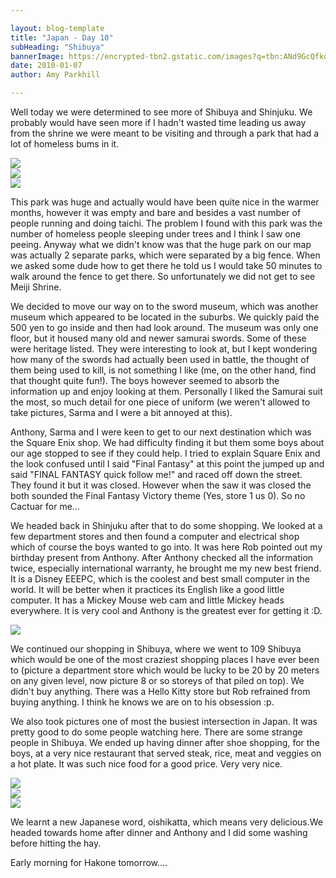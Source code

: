 ```yaml
---

layout: blog-template
title: "Japan - Day 10"
subHeading: "Shibuya"
bannerImage: https://encrypted-tbn2.gstatic.com/images?q=tbn:ANd9GcQfkosNw-i8kfLs6q8nnTX8JtVpH12AcGxjPbHlDfEx_kGjx1ru
date: 2010-01-07
author: Amy Parkhill

---
```

Well today we were determined to see more of Shibuya and Shinjuku. We probably would have seen more if I hadn't wasted time leading us away from the shrine we were meant to be visiting and through a park that had a lot of homeless bums in it.

<div class="center-image"><img src="https://lh3.googleusercontent.com/a7zo1hipaqXiW-0h9rm2DREUoKma3U8am1dCMoLHyBoFNQ2m8irnTbYPejQtquF5QDtOWCY8xVZShdHXOck8Xgz2EatvowKVwSbC60h61HX-wCnRXFrMRnTsQfxrlWBwcuyg1A" /></div>
<div class="center-image"><img src="https://lh3.googleusercontent.com/5y14QivTucPWJ4bdydo43BsBe5hLTFrl8F_TMKOcKwqAcYdkjMv5PzKLmW0g--8mV2VgkkjQ7Bz4axZlQ549rP-6ScmLOl7E4b_oL2v0LCJwIwRXybSQ74p4mVgiVwcGGWBUhA" /></div>
<div class="center-image"><img src="https://lh3.googleusercontent.com/_ikiZXx0MbLQVpQQtmC-udBRpmlrYlUCCOsTNvpWIwlA6Kq9_8dk8Vk4L0vcnK-sAtYSOmCRUpIpgBpETbtLhRSrAL6xY6K75PgAsgTdjaapjiylCp4fPrSYVcyFSyQa26cXnQ" /></div>

This park was huge and actually would have been quite nice in the warmer months, however it was empty and bare and besides a vast number of people running and doing taichi. The problem I found with this park was the number of homeless people sleeping under trees and I think I saw one peeing. Anyway what we didn't know was that the huge park on our map was actually 2 separate parks, which were separated by a big fence. When we asked some dude how to get there he told us I would take 50 minutes to walk around the fence to get there. So unfortunately we did not get to see Meiji Shrine.

We decided to move our way on to the sword museum, which was another museum which appeared to be located in the suburbs. We quickly paid the 500 yen to go inside and then had look around. The museum was only one floor, but it housed many old and newer samurai swords. Some of these were heritage listed. They were interesting to look at, but I kept wondering how many of the swords had actually been used in battle, the thought of them being used to kill, is not something I like (me, on the other hand, find that thought quite fun!). The boys however seemed to absorb the information up and enjoy looking at them. Personally I liked the Samurai suit the most, so much detail for one piece of uniform (we weren't allowed to take pictures, Sarma and I were a bit annoyed at this).

Anthony, Sarma and I were keen to get to our next destination which was the Square Enix shop. We had difficulty finding it but them some boys about our age stopped to see if they could help. I tried to explain Square Enix and the look confused until I said "Final Fantasy" at this point the jumped up and said "FINAL FANTASY quick follow me!" and raced off down the street. They found it but it was closed. However when the saw it was closed the both sounded the Final Fantasy Victory theme (Yes, store 1 us 0). So no Cactuar for me...

We headed back in Shinjuku after that to do some shopping. We looked at a few department stores and then found a computer and electrical shop which of course the boys wanted to go into. It was here Rob pointed out my birthday present from Anthony. After Anthony checked all the information twice, especially international warranty, he brought me my new best friend. It is a Disney EEEPC, which is the coolest and best small computer in the world. It will be better when it practices its English like a good little computer. It has a Mickey Mouse web cam and little Mickey heads everywhere. It is very cool and Anthony is the greatest ever for getting it :D.

<div class="center-image"><img src="https://lh3.googleusercontent.com/jIaBN2qHxVbLQ2otv6FrdMnSjWjpPEnFDJ1C2xuzxmYm5HKtNPilBHisQK_1vMimbtPYN94-WqlZxUZ_jJdynFpukDIClxBuE0b1oJqBlo67X8iKu3NJ-PNrWGaNEw9vi5-UUw" /></div>

We continued our shopping in Shibuya, where we went to 109 Shibuya which would be one of the most craziest shopping places I have ever been to (picture a department store which would be lucky to be 20 by 20 meters on any given level, now picture 8 or so storeys of that piled on top). We didn't buy anything. There was a Hello Kitty store but Rob refrained from buying anything. I think he knows we are on to his obsession :p.

We also took pictures one of most the busiest intersection in Japan. It was pretty good to do some people watching here. There are some strange people in Shibuya. We ended up having dinner after shoe shopping, for the boys, at a very nice restaurant that served steak, rice, meat and veggies on a hot plate. It was such nice food for a good price. Very very nice.

<div class="center-image"><img src="https://lh3.googleusercontent.com/LESLED7bD6ETVyHrbY3GE7Vx1jfsrbkKV7T3m0-RsveRrNMoi9aaC3gk4KdMjSeZK2qySlfx_uIXxk91g9osixZjSriMfoF6KUfXc7TufICcxPuYLd4cPRdrhbPEpqSLDgz_9w" /></div>
<div class="center-image"><img src="https://lh3.googleusercontent.com/Lgc0Y2JTIDbIk3REQtGzohnSzW5cVbY4qEHtVUn1NgEvRBR1owLmk69njWFndF-fQQ5TgHpbdLbLA4wI8JYmilOPThDgTLUD9TU8S-tyNwTf8N2tCvtDjM5HKXCPZV_gt8AVoA" /></div>
<div class="center-image"><img src="https://lh3.googleusercontent.com/YnyZB8NdF6npkeHTgCe791EVCSb8qdPc86FAjRQCd9hujety9g6GJGIwl0_5cJvVBwUCffSodbLU_a57B2n6sP1rxBOTkrUgUsUS_xvF5GDSabZX5zo-1pg_3j0LYlnGxyIEAg" /></div>

We learnt a new Japanese word, oishikatta, which means very delicious.We headed towards home after dinner and Anthony and I did some washing before hitting the hay.

Early morning for Hakone tomorrow....
